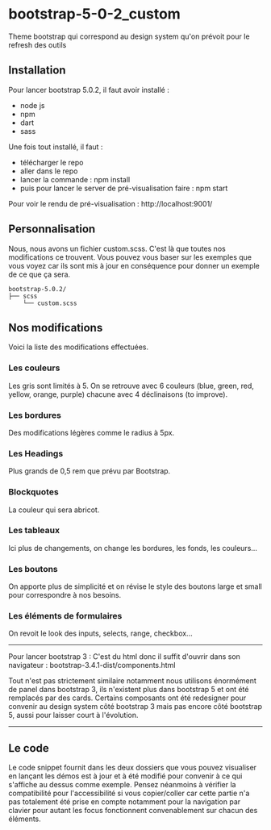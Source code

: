 # bootstrap-5-0-2_custom
Theme bootstrap qui correspond au design system qu'on prévoit pour le refresh des outils

## Installation

Pour lancer bootstrap 5.0.2, il faut avoir installé :
- node js
- npm
- dart
- sass

Une fois tout installé, il faut :
- télécharger le repo
- aller dans le repo
- lancer la commande : npm install
- puis pour lancer le server de pré-visualisation faire : npm start

Pour voir le rendu de pré-visualisation : http://localhost:9001/

## Personnalisation

Nous, nous avons un fichier custom.scss. C'est là que toutes nos modifications ce trouvent.
Vous pouvez vous baser sur les exemples que vous voyez car ils sont mis à jour en conséquence pour donner un exemple de ce que ça sera.

```La base actuelle
bootstrap-5.0.2/
├── scss
    └── custom.scss
```

## Nos modifications
 Voici la liste des modifications effectuées.

### Les couleurs
Les gris sont limités à 5.
On se retrouve avec 6 couleurs (blue, green, red, yellow, orange, purple) chacune avec 4 déclinaisons (to improve).

### Les bordures
Des modifications légères comme le radius à 5px.

### Les Headings
Plus grands de 0,5 rem que prévu par Bootstrap.

### Blockquotes
La couleur qui sera abricot.

### Les tableaux
Ici plus de changements, on change les bordures, les fonds, les couleurs...

### Les boutons
On apporte plus de simplicité et on révise le style des boutons large et small pour correspondre à nos besoins.

### Les éléments de formulaires
On revoit le look des inputs, selects, range, checkbox...

____________________

Pour lancer bootstrap 3 :
C'est du html donc il suffit d'ouvrir dans son navigateur : bootstrap-3.4.1-dist/components.html

Tout n'est pas strictement similaire notamment nous utilisons énormément de panel dans bootstrap 3, ils n'existent plus dans bootstrap 5 et ont été remplacés par des cards. Certains composants ont été redesigner pour convenir au design system côté bootstrap 3 mais pas encore côté bootstrap 5, aussi pour laisser court à l'évolution.

____________________
## Le code 

Le code snippet fournit dans les deux dossiers que vous pouvez visualiser en lançant les démos est à jour et à été modifié pour convenir à ce qui s'affiche au dessus comme exemple. Pensez néanmoins à vérifier la compatibilité pour l'accessibilité si vous copier/coller car cette partie n'a pas totalement été prise en compte notamment pour la navigation par clavier pour autant les focus fonctionnent convenablement sur chacun des éléments.
